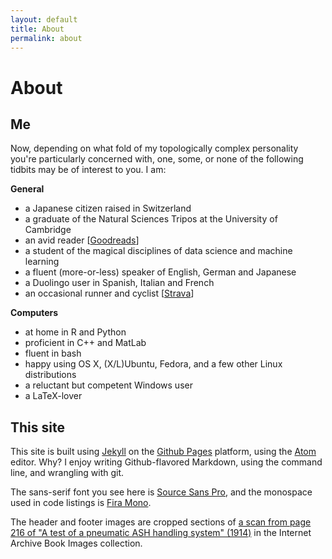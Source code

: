 ```yaml
---
layout: default
title: About
permalink: about
---
```


<!-- This is the base Jekyll theme. You can find out more info about customizing your Jekyll theme, as well as basic Jekyll usage documentation at [jekyllrb.com](http://jekyllrb.com/)

You can find the source code for the Jekyll new theme at:
{% include icon-github.html username="jglovier" %} /
[jekyll-new](https://github.com/jglovier/jekyll-new)

You can find the source code for Jekyll at
{% include icon-github.html username="jekyll" %} /
[jekyll](https://github.com/jekyll/jekyll) -->

# About

## Me

Now, depending on what fold of my topologically complex personality you're particularly concerned with, one, some, or none of the following tidbits may be of interest to you. I am:

**General**

* a Japanese citizen raised in Switzerland
* a graduate of the Natural Sciences Tripos at the University of Cambridge
* an avid reader [[Goodreads](https://www.goodreads.com/user/show/22752850-saki)]
* a student of the magical disciplines of data science and machine learning
* a fluent (more-or-less) speaker of English, German and Japanese
* a Duolingo user in Spanish, Italian and French
* an occasional runner and cyclist [[Strava](https://www.strava.com/athletes/12589265)]

**Computers**

* at home in R and Python
* proficient in C++ and MatLab
* fluent in bash
* happy using OS X, (X/L)Ubuntu, Fedora, and a few other Linux distributions
* a reluctant but competent Windows user
* a LaTeX-lover





## This site

This site is built using [Jekyll](https://jekyllrb.com) on the [Github Pages](https://github.io) platform, using the [Atom](https://atom.io/) editor. Why? I enjoy writing Github-flavored Markdown, using the command line, and wrangling with git.

The sans-serif font you see here is [Source Sans Pro](https://fonts.google.com/specimen/Source+Sans+Pro), and the monospace used in code listings is [Fira Mono](https://fonts.google.com/specimen/Fira+Mono).

The header and footer images are cropped sections of [a scan from page 216 of "A test of a pneumatic ASH handling system" (1914)](https://flic.kr/p/owqL2L) in the Internet Archive Book Images collection.
